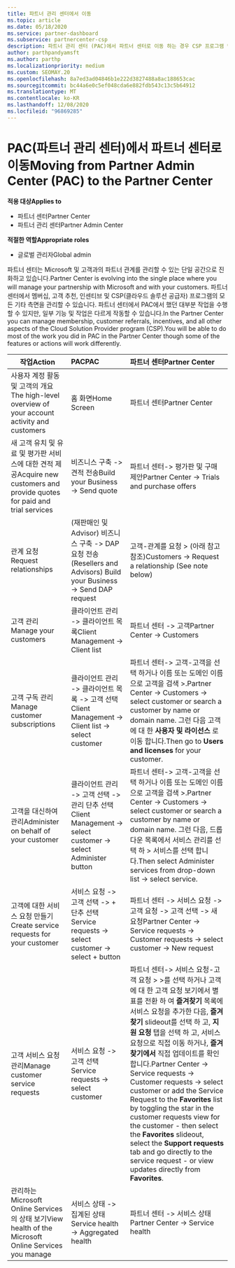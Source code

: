 ```yaml
---
title: 파트너 관리 센터에서 이동
ms.topic: article
ms.date: 05/18/2020
ms.service: partner-dashboard
ms.subservice: partnercenter-csp
description: 파트너 관리 센터 (PAC)에서 파트너 센터로 이동 하는 경우 CSP 프로그램 멤버 자격, 고객 조회, 성과급 등을 관리 하는 방법을 알아보세요.
author: parthpandyamsft
ms.author: parthp
ms.localizationpriority: medium
ms.custom: SEOMAY.20
ms.openlocfilehash: 8a7ed3ad04846b1e222d3827488a8ac188653cac
ms.sourcegitcommit: bc44a6e0c5ef048cda6e882fdb543c13c5b64912
ms.translationtype: MT
ms.contentlocale: ko-KR
ms.lasthandoff: 12/08/2020
ms.locfileid: "96869285"
---
```

# <a name="moving-from-partner-admin-center-pac-to-the-partner-center"></a><span data-ttu-id="dd3b0-103">PAC(파트너 관리 센터)에서 파트너 센터로 이동</span><span class="sxs-lookup"><span data-stu-id="dd3b0-103">Moving from Partner Admin Center (PAC) to the Partner Center</span></span>

<span data-ttu-id="dd3b0-104">**적용 대상**</span><span class="sxs-lookup"><span data-stu-id="dd3b0-104">**Applies to**</span></span>
- <span data-ttu-id="dd3b0-105">파트너 센터</span><span class="sxs-lookup"><span data-stu-id="dd3b0-105">Partner Center</span></span>
- <span data-ttu-id="dd3b0-106">파트너 관리 센터</span><span class="sxs-lookup"><span data-stu-id="dd3b0-106">Partner Admin Center</span></span>

<span data-ttu-id="dd3b0-107">**적절한 역할**</span><span class="sxs-lookup"><span data-stu-id="dd3b0-107">**Appropriate roles**</span></span>
- <span data-ttu-id="dd3b0-108">글로벌 관리자</span><span class="sxs-lookup"><span data-stu-id="dd3b0-108">Global admin</span></span>

<span data-ttu-id="dd3b0-109">파트너 센터는 Microsoft 및 고객과의 파트너 관계를 관리할 수 있는 단일 공간으로 진화하고 있습니다.</span><span class="sxs-lookup"><span data-stu-id="dd3b0-109">Partner Center is evolving into the single place where you will manage your partnership with Microsoft and with your customers.</span></span> <span data-ttu-id="dd3b0-110">파트너 센터에서 멤버십, 고객 추천, 인센티브 및 CSP(클라우드 솔루션 공급자) 프로그램의 모든 기타 측면을 관리할 수 있습니다. 파트너 센터에서 PAC에서 했던 대부분 작업을 수행할 수 있지만, 일부 기능 및 작업은 다르게 작동할 수 있습니다.</span><span class="sxs-lookup"><span data-stu-id="dd3b0-110">In the Partner Center you can manage membership, customer referrals, incentives, and all other aspects of the Cloud Solution Provider program (CSP).You will be able to do most of the work you did in PAC in the Partner Center though some of the features or actions will work differently.</span></span>


|<span data-ttu-id="dd3b0-111">**작업**</span><span class="sxs-lookup"><span data-stu-id="dd3b0-111">**Action**</span></span>   |<span data-ttu-id="dd3b0-112">**PAC**</span><span class="sxs-lookup"><span data-stu-id="dd3b0-112">**PAC**</span></span>   |<span data-ttu-id="dd3b0-113">**파트너 센터**</span><span class="sxs-lookup"><span data-stu-id="dd3b0-113">**Partner Center**</span></span>   |
|--------------|:--------------|:---------------|
|<span data-ttu-id="dd3b0-114">사용자 계정 활동 및 고객의 개요</span><span class="sxs-lookup"><span data-stu-id="dd3b0-114">The high-level overview of your account activity and customers</span></span>|<span data-ttu-id="dd3b0-115">홈 화면</span><span class="sxs-lookup"><span data-stu-id="dd3b0-115">Home Screen</span></span>|<span data-ttu-id="dd3b0-116">파트너 센터</span><span class="sxs-lookup"><span data-stu-id="dd3b0-116">Partner Center</span></span>|
|<span data-ttu-id="dd3b0-117">새 고객 유치 및 유료 및 평가판 서비스에 대한 견적 제공</span><span class="sxs-lookup"><span data-stu-id="dd3b0-117">Acquire new customers and provide quotes for paid and trial services</span></span>|<span data-ttu-id="dd3b0-118">비즈니스 구축 -> 견적 전송</span><span class="sxs-lookup"><span data-stu-id="dd3b0-118">Build your Business -> Send quote</span></span>|<span data-ttu-id="dd3b0-119">파트너 센터-> 평가판 및 구매 제안</span><span class="sxs-lookup"><span data-stu-id="dd3b0-119">Partner Center -> Trials and purchase offers</span></span> |
|<span data-ttu-id="dd3b0-120">관계 요청</span><span class="sxs-lookup"><span data-stu-id="dd3b0-120">Request relationships</span></span>|<span data-ttu-id="dd3b0-121">(재판매인 및 Advisor) 비즈니스 구축 -> DAP 요청 전송</span><span class="sxs-lookup"><span data-stu-id="dd3b0-121">(Resellers and Advisors) Build your Business -> Send DAP request</span></span>|<span data-ttu-id="dd3b0-122">고객-관계를 요청 > (아래 참고 참조)</span><span class="sxs-lookup"><span data-stu-id="dd3b0-122">Customers -> Request a relationship (See note below)</span></span>|
|<span data-ttu-id="dd3b0-123">고객 관리</span><span class="sxs-lookup"><span data-stu-id="dd3b0-123">Manage your customers</span></span>|<span data-ttu-id="dd3b0-124">클라이언트 관리 -> 클라이언트 목록</span><span class="sxs-lookup"><span data-stu-id="dd3b0-124">Client Management -> Client list</span></span>|<span data-ttu-id="dd3b0-125">파트너 센터 -> 고객</span><span class="sxs-lookup"><span data-stu-id="dd3b0-125">Partner Center -> Customers</span></span>|
|<span data-ttu-id="dd3b0-126">고객 구독 관리</span><span class="sxs-lookup"><span data-stu-id="dd3b0-126">Manage customer subscriptions</span></span>|<span data-ttu-id="dd3b0-127">클라이언트 관리 -> 클라이언트 목록 -> 고객 선택</span><span class="sxs-lookup"><span data-stu-id="dd3b0-127">Client Management -> Client list -> select customer</span></span>|<span data-ttu-id="dd3b0-128">파트너 센터-> 고객-고객을 선택 하거나 이름 또는 도메인 이름으로 고객을 검색 >.</span><span class="sxs-lookup"><span data-stu-id="dd3b0-128">Partner Center -> Customers -> select customer or search a customer by name or domain name.</span></span> <span data-ttu-id="dd3b0-129">그런 다음 고객에 대 한 **사용자 및 라이선스** 로 이동 합니다.</span><span class="sxs-lookup"><span data-stu-id="dd3b0-129">Then go  to **Users and licenses** for your customer.</span></span>|
|<span data-ttu-id="dd3b0-130">고객을 대신하여 관리</span><span class="sxs-lookup"><span data-stu-id="dd3b0-130">Administer on behalf of your customer</span></span>|<span data-ttu-id="dd3b0-131">클라이언트 관리 -> 고객 선택 -> 관리 단추 선택</span><span class="sxs-lookup"><span data-stu-id="dd3b0-131">Client Management -> select customer -> select Administer button</span></span>|<span data-ttu-id="dd3b0-132">파트너 센터-> 고객-고객을 선택 하거나 이름 또는 도메인 이름으로 고객을 검색 >.</span><span class="sxs-lookup"><span data-stu-id="dd3b0-132">Partner Center -> Customers -> select customer or search a customer by name or domain name.</span></span> <span data-ttu-id="dd3b0-133">그런 다음, 드롭다운 목록에서 서비스 관리를 선택 하 > 서비스를 선택 합니다.</span><span class="sxs-lookup"><span data-stu-id="dd3b0-133">Then select Administer services from drop-down list -> select service.</span></span>|
|<span data-ttu-id="dd3b0-134">고객에 대한 서비스 요청 만들기</span><span class="sxs-lookup"><span data-stu-id="dd3b0-134">Create service requests for your customer</span></span>|<span data-ttu-id="dd3b0-135">서비스 요청 -> 고객 선택 -> + 단추 선택</span><span class="sxs-lookup"><span data-stu-id="dd3b0-135">Service requests -> select customer -> select + button</span></span> | <span data-ttu-id="dd3b0-136">파트너 센터 -> 서비스 요청 -> 고객 요청 -> 고객 선택 -> 새 요청</span><span class="sxs-lookup"><span data-stu-id="dd3b0-136">Partner Center -> Service requests -> Customer requests -> select customer -> New request</span></span>|
|<span data-ttu-id="dd3b0-137">고객 서비스 요청 관리</span><span class="sxs-lookup"><span data-stu-id="dd3b0-137">Manage customer service requests</span></span>| <span data-ttu-id="dd3b0-138">서비스 요청 -> 고객 선택</span><span class="sxs-lookup"><span data-stu-id="dd3b0-138">Service requests -> select customer</span></span>|<span data-ttu-id="dd3b0-139">파트너 센터-> 서비스 요청-고객 요청 > >를 선택 하거나 고객에 대 한 고객 요청 보기에서 별표를 전환 하 여 **즐겨찾기** 목록에 서비스 요청을 추가한 다음, **즐겨찾기** slideout를 선택 하 고, **지원 요청** 탭을 선택 하 고, 서비스 요청으로 직접 이동 하거나, **즐겨찾기에서** 직접 업데이트를 확인 합니다.</span><span class="sxs-lookup"><span data-stu-id="dd3b0-139">Partner Center -> Service requests -> Customer requests -> select customer or add the Service Request to the **Favorites** list by toggling the star in the customer requests view for the customer - then select the **Favorites** slideout, select the **Support requests** tab and go directly to the service request - or view updates directly from **Favorites**.</span></span>|
|<span data-ttu-id="dd3b0-140">관리하는 Microsoft Online Services의 상태 보기</span><span class="sxs-lookup"><span data-stu-id="dd3b0-140">View health of the Microsoft Online Services you manage</span></span>|<span data-ttu-id="dd3b0-141">서비스 상태 -> 집계된 상태</span><span class="sxs-lookup"><span data-stu-id="dd3b0-141">Service health -> Aggregated health</span></span>|<span data-ttu-id="dd3b0-142">파트너 센터 -> 서비스 상태</span><span class="sxs-lookup"><span data-stu-id="dd3b0-142">Partner Center -> Service health</span></span>|
